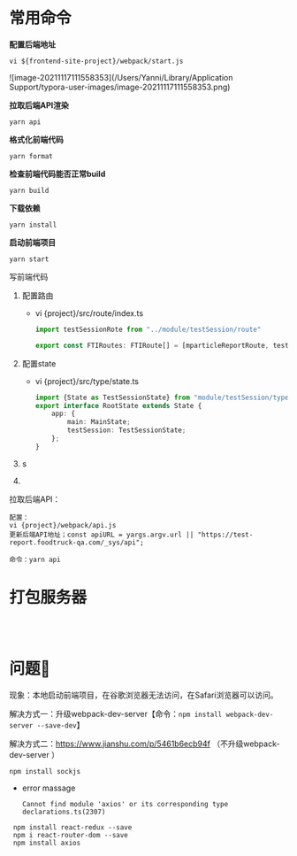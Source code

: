 # 常用命令

**配置后端地址**

```
vi ${frontend-site-project}/webpack/start.js
```

![image-20211117111558353](/Users/Yanni/Library/Application Support/typora-user-images/image-20211117111558353.png)



**拉取后端API渲染**

```
yarn api
```

**格式化前端代码**

```
yarn format
```

**检查前端代码能否正常build**

```
yarn build
```

**下载依赖**

```
yarn install
```

**启动前端项目**

```
yarn start
```



写前端代码



1. 配置路由

   - vi  {project}/src/route/index.ts

     ```ts
     import testSessionRote from "../module/testSession/route"
     
     export const FTIRoutes: FTIRoute[] = [mparticleReportRoute, testSessionRote];
     ```

     

2. 配置state

   - vi  {project}/src/type/state.ts

     ```ts
     import {State as TestSessionState} from "module/testSession/type";
     export interface RootState extends State {
         app: {
             main: MainState;
             testSession: TestSessionState;
         };
     }
     
     ```

3. s 

4. 

拉取后端API：

```
配置：
vi {project}/webpack/api.js
更新后端API地址；const apiURL = yargs.argv.url || "https://test-report.foodtruck-qa.com/_sys/api";

命令：yarn api
```



#  打包服务器

​	

```
```





# 问题

现象：本地启动前端项目，在谷歌浏览器无法访问，在Safari浏览器可以访问。

解决方式一：升级webpack-dev-server【命令：`npm install webpack-dev-server --save-dev`】

解决方式二：https://www.jianshu.com/p/5461b6ecb94f （不升级webpack-dev-server ）



```
npm install sockjs
```



- error massage

  ```
  Cannot find module 'axios' or its corresponding type declarations.ts(2307)
  
  ```

  



```
 npm install react-redux --save
 npm i react-router-dom --save
 npm install axios

```

